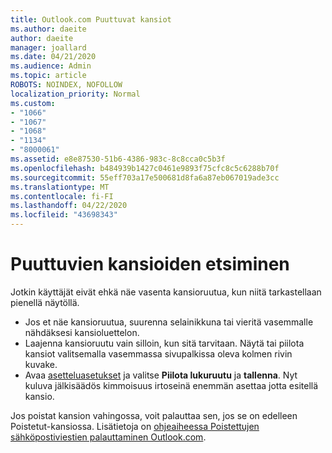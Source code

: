 ```yaml
---
title: Outlook.com Puuttuvat kansiot
ms.author: daeite
author: daeite
manager: joallard
ms.date: 04/21/2020
ms.audience: Admin
ms.topic: article
ROBOTS: NOINDEX, NOFOLLOW
localization_priority: Normal
ms.custom:
- "1066"
- "1067"
- "1068"
- "1134"
- "8000061"
ms.assetid: e8e87530-51b6-4386-983c-8c8cca0c5b3f
ms.openlocfilehash: b484939b1427c0461e9893f75cfc8c5c6288b70f
ms.sourcegitcommit: 55eff703a17e500681d8fa6a87eb067019ade3cc
ms.translationtype: MT
ms.contentlocale: fi-FI
ms.lasthandoff: 04/22/2020
ms.locfileid: "43698343"
---
```

# <a name="find-missing-folders"></a>Puuttuvien kansioiden etsiminen

Jotkin käyttäjät eivät ehkä näe vasenta kansioruutua, kun niitä tarkastellaan pienellä näytöllä.

- Jos et näe kansioruutua, suurenna selainikkuna tai vieritä vasemmalle nähdäksesi kansioluettelon.
- Laajenna kansioruutu vain silloin, kun sitä tarvitaan. Näytä tai piilota kansiot valitsemalla vasemmassa sivupalkissa oleva kolmen rivin kuvake.
- Avaa [asetteluasetukset](https://outlook.live.com/mail/options/mail/layout) ja valitse **Piilota lukuruutu** ja **tallenna**. Nyt kuluva jälkisäädös kimmoisuus irtoseinä enemmän asettaa jotta esitellä kansio.

Jos poistat kansion vahingossa, voit palauttaa sen, jos se on edelleen Poistetut-kansiossa. Lisätietoja on [ohjeaiheessa Poistettujen sähköpostiviestien palauttaminen Outlook.com](https://support.office.com/article/cf06ab1b-ae0b-418c-a4d9-4e895f83ed50).

